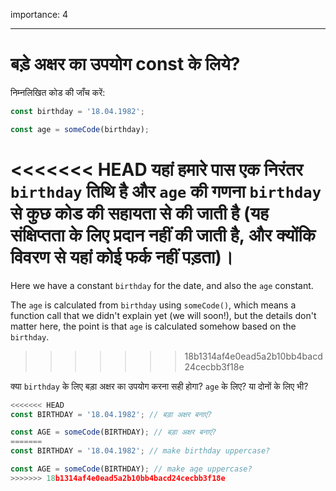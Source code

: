 importance: 4

---

# बड़े अक्षर का उपयोग const के लिये?

निम्नलिखित कोड की जाँच करें:

```js
const birthday = '18.04.1982';

const age = someCode(birthday);
```

<<<<<<< HEAD
यहां हमारे पास एक निरंतर `birthday` तिथि है और `age` की गणना `birthday` से कुछ कोड की सहायता से की जाती है (यह संक्षिप्तता के लिए प्रदान नहीं की जाती है, और क्योंकि विवरण से यहां कोई फर्क नहीं पड़ता)।
=======
Here we have a constant `birthday` for the date, and also the `age` constant.

The `age` is calculated from `birthday` using `someCode()`, which means a function call that we didn't explain yet (we will soon!), but the details don't matter here, the point is that `age` is calculated somehow based on the `birthday`.
>>>>>>> 18b1314af4e0ead5a2b10bb4bacd24cecbb3f18e

क्या `birthday` के लिए बड़ा अक्षर का उपयोग करना सही होगा? `age` के लिए? या दोनों के लिए भी?

```js
<<<<<<< HEAD
const BIRTHDAY = '18.04.1982'; // बड़ा अक्षर बनाएं?

const AGE = someCode(BIRTHDAY); // बड़ा अक्षर बनाएं?
=======
const BIRTHDAY = '18.04.1982'; // make birthday uppercase?

const AGE = someCode(BIRTHDAY); // make age uppercase?
>>>>>>> 18b1314af4e0ead5a2b10bb4bacd24cecbb3f18e
```
